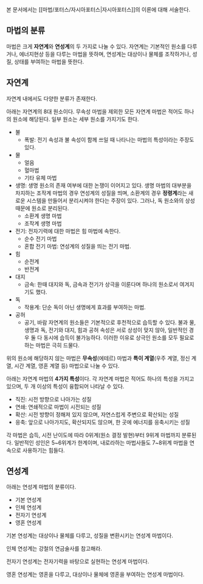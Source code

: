본 문서에서는 [[마법/포터스/자시아포터스|자시아포터스]]의 이론에 대해 서술한다.

## 마법의 분류
마법은 크게 **자연계**와 **연성계**의 두 가지로 나눌 수 있다. 자연계는 기본적인 원소를 다루거나, 에너지현상 등을 다루는 마법을 뜻하며, 연성계는 대상이나 물체를 조작하거나, 성질, 상태를 부여하는 마법을 뜻한다.

## 자연계
자연계 내에서도 다양한 분류가 존재한다.

아래는 자연계의 8대 원소이다. 무속성 마법을 제외한 모든 자연계 마법은 적어도 하나의 원소에 해당된다. 일부 원소는 세부 원소를 가지기도 한다.
- 불
	- 폭발: 전기 속성과 불 속성이 함께 쓰일 때 나타나는 마법의 특성이라는 주장도 있다.
- 물
	- 얼음
	- 혈마법
	- 기타 유체 마법
- 생명: 생명 원소의 존재 여부에 대한 논쟁이 이어지고 있다. 생명 마법의 대부분을 차지하는 조작계 마법의 경우 연성계의 성질을 띄며, 소환계의 경우 **정령계**라는 새로운 시스템을 만들어서 분리시켜야 한다는 주장이 있다. 그러나, 독 원소와의 상성 때문에 원소로 분리된다. 
	- 소환계 생명 마법
	- 조작계 생명 마법
- 전기: 전자기력에 대한 마법은 힘 마법에 속한다.
	- 순수 전기 마법
	- 혼합 전기 마법: 연성계의 성질을 띄는 전기 마법.
- 힘
	- 순전계
	- 반전계
- 대지
	- 금속: 한때 대지와 독, 금속과 전기가 상극을 이룬다며 하나의 원소로서 여겨지기도 했다.
- 독
	- 작용계: 단순 독이 아닌 생명에게 효과를 부여하는 마법. 
- 공허
	- 공기, 바람
자연계의 원소들은 기본적으로 후천적으로 습득할 수 있다. 불과 물, 생명과 독, 전기와 대지, 힘과 공허 속성은 서로 상성이 맞지 않아, 일반적인 경우 둘 다 동시에 습득이 불가능하다. 이러한 이유로 상극인 원소를 모두 필요로 하는 마법은 극히 드물다.

위의 원소에 해당하지 않는 마법은 **무속성**(에테르) 마법과 **특이 계열**(우주 계열, 정신 계열, 시간 계열, 영혼 계열 등) 마법으로 나눌 수 있다.

아래는 자연계 마법의 **4가지 특성**이다. 각 자연계 마법은 적어도 하나의 특성을 가지고 있으며, 두 개 이상의 특성이 융합되어 나타날 수 있다.
- 직진: 시전 방향으로 나아가는 성질
- 연쇄: 연쇄적으로 마법이 시전되는 성질
- 확산: 시전 방향이 정해져 있지 않으며, 자연스럽게 주변으로 확산되는 성질
- 응축: 앞으로 나아가지도, 확산되지도 않으며, 한 곳에 에너지를 응축시키는 성질

각 마법은 습득, 시전 난이도에 따라 0위계(원소 결정 발현)부터 9위계 마법까지 분류된다. 일반적인 성인은 5~6위계가 한계이며, 내로라하는 마법사들도 7~8위계 마법을 연속으로 사용하기는 힘들다.
## 연성계
아래는 연성계 마법의 분류이다.
- 기본 연성계
- 인체 연성계
- 전자기 연성계
- 영혼 연성계

기본 연성계는 대상이나 물체를 다루고, 성질을 변환시키는 연성계 마법이다.

인체 연성계는 강철의 연금술사를 참고해라.

전자기 연성계는 전자기력을 바탕으로 실현하는 연성계 마법이다.

영혼 연성계는 영혼을 다루고, 대상이나 물체에 영혼을 부여하는 연성계 마법이다.